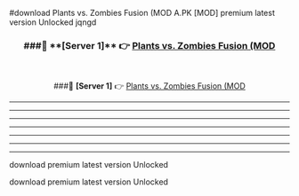 #download Plants vs. Zombies Fusion (MOD A.PK [MOD] premium latest version Unlocked jqngd 



<div align="center">
<h3>###🔹 **[Server 1]** 👉 <a href="https://download1apk.web.app/">Plants vs. Zombies Fusion (MOD</a></h3><br>


###🔹 **[Server 1]** 👉 <a href="https://download1apk.web.app/">Plants vs. Zombies Fusion (MOD</a></h3>
</div>



----------------------------------------------------------

----------------------------------------------------------

----------------------------------------------------------

----------------------------------------------------------

----------------------------------------------------------

----------------------------------------------------------

----------------------------------------------------------

download premium latest version Unlocked

download premium latest version Unlocked
